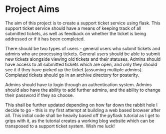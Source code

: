 # Project Aims
The aim of this project is to create a support ticket service using flask. This support ticket service should have a means of keeping track of all submitted tickets, as well as feedback on whether the ticket is being addressed or if it has been completed. 

There should be two types of users - general users who submit tickets and admins who are processing tickets. General users should be able to submit new tickets alongside viewing old tickets and their statuses. Admins should have access to all submitted tickets which are open, and only they should see it if they have picked up the ticket (assuming multiple admins). Completed tickets should go in an archive directory for posterity. 

Admins should have to login through an authentication system. Admins should also have the ability to add further admins, and the ability to change their password if they so choose. 

This shall be further updated depending on how far down the rabbit hole I decide to go - this is my first attempt at building a web based browser after all. This initial code shall be heavily based off the pyflask tutorial as I get to grips with it, as the tutorial creates a working blog website which can be transposed to a support ticket system. Wish me luck!